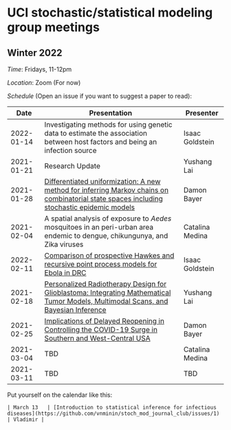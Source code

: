 # UCI stochastic/statistical modeling group meetings

## Winter 2022

*Time*: Fridays, 11-12pm

*Location*: Zoom (For now)

*Schedule* (Open an issue if you want to suggest a paper to read):

| Date   | Presentation   | Presenter    |
|--------|----------------|--------------|
| 2022-01-14 |Investigating methods for using genetic data to estimate the association between host factors and being an infection source| Isaac Goldstein |
| 2021-01-21 | Research Update | Yushang Lai |
| 2021-01-28 | [Differentiated uniformization: A new method for inferring Markov chains on combinatorial state spaces including stochastic epidemic models](https://arxiv.org/abs/2112.10971) | Damon Bayer |
| 2021-02-04 | A spatial analysis of exposure to *Aedes* mosquitoes in an peri-urban area endemic to dengue, chikungunya, and Zika viruses | Catalina Medina |
| 2022-02-11 | [Comparison of prospective Hawkes and recursive point process models for Ebola in DRC](https://onlinelibrary.wiley.com/doi/full/10.1002/for.2803)| Isaac Goldstein |
| 2021-02-18 | [Personalized Radiotherapy Design for Glioblastoma: Integrating Mathematical Tumor Models, Multimodal Scans, and Bayesian Inference](https://ieeexplore.ieee.org/abstract/document/8654016) | Yushang Lai |
| 2021-02-25 | [Implications of Delayed Reopening in Controlling the COVID-19 Surge in Southern and West-Central USA](https://spj.sciencemag.org/journals/hds/2021/9798302/) | Damon Bayer |
| 2021-03-04 | TBD | Catalina Medina |
| 2021-03-11 | TBD | TBD |


Put yourself on the calendar like this:
```
| March 13   | [Introduction to statistical inference for infectious diseases](https://github.com/vnminin/stoch_mod_journal_club/issues/1) | Vladimir |
```
